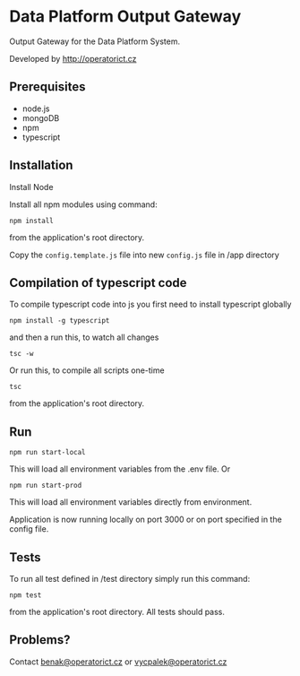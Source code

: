 # Data Platform Output Gateway

Output Gateway for the Data Platform System.

Developed by http://operatorict.cz

## Prerequisites

- node.js
- mongoDB
- npm
- typescript

## Installation

Install Node

Install all npm modules using command:
```
npm install
```

from the application's root directory.

Copy the `config.template.js` file into new `config.js` file in /app directory

## Compilation of typescript code

To compile typescript code into js you first need to install typescript globally

```
npm install -g typescript
```
and then a run this, to watch all changes
```
tsc -w
```
Or run this, to compile all scripts one-time
```
tsc
```
from the application's root directory.

## Run

```
npm run start-local
```
This will load all environment variables from the .env file.
Or
```
npm run start-prod
```
This will load all environment variables directly from environment.

Application is now running locally on port 3000 or on port specified in the config file.

## Tests

To run all test defined in /test directory simply run this command:
```
npm test
```
from the application's root directory. All tests should pass.

## Problems?

Contact benak@operatorict.cz or vycpalek@operatorict.cz
